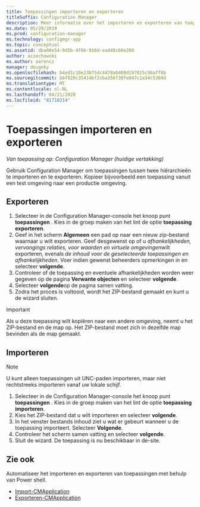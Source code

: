 ```yaml
---
title: Toepassingen importeren en exporteren
titleSuffix: Configuration Manager
description: Meer informatie over het importeren en exporteren van toepassingen in Configuration Manager om te delen tussen afzonderlijke hiërarchieën.
ms.date: 05/29/2019
ms.prod: configuration-manager
ms.technology: configmgr-app
ms.topic: conceptual
ms.assetid: dba00e54-9d5b-4f6b-916d-ead48c66e288
author: aczechowski
ms.author: aaroncz
manager: dougeby
ms.openlocfilehash: b4ed1c10e23b75dc4478a0409d197015c98aff8b
ms.sourcegitcommit: bbf820c35414bf2cba356f30fe047c1a34c5384d
ms.translationtype: MT
ms.contentlocale: nl-NL
ms.lasthandoff: 04/21/2020
ms.locfileid: "81710214"
---
```

# <a name="import-and-export-applications"></a>Toepassingen importeren en exporteren

*Van toepassing op: Configuration Manager (huidige vertakking)*

Gebruik Configuration Manager om toepassingen tussen twee hiërarchieën te importeren en te exporteren. Kopieer bijvoorbeeld een toepassing vanuit een test omgeving naar een productie omgeving.

## <a name="export"></a>Exporteren

1. Selecteer in de Configuration Manager-console het knoop punt **toepassingen** . Kies in de groep maken van het lint de optie **toepassing exporteren**.
1. Geef in het scherm **Algemeen** een pad op naar een nieuw zip-bestand waarnaar u wilt exporteren. Geef desgewenst op of u *afhankelijkheden, vervangings relaties, voor waarden en virtuele omgevingen*wilt exporteren, evenals *de inhoud voor de geselecteerde toepassingen en afhankelijkheden*.  Voer indien gewenst beheerders opmerkingen in en selecteer **volgende**.
1. Controleer of de toepassing en eventuele afhankelijkheden worden weer gegeven op de pagina **Verwante objecten** en selecteer **volgende**.
1. Selecteer **volgende**op de pagina samen vatting.
1. Zodra het proces is voltooid, wordt het ZIP-bestand gemaakt en kunt u de wizard sluiten.

> [!IMPORTANT]
> Als u deze toepassing wilt kopiëren naar een andere omgeving, neemt u het ZIP-bestand en de map op. Het ZIP-bestand moet zich in dezelfde map bevinden als de map gemaakt.

## <a name="import"></a>Importeren

> [!NOTE]
> U kunt alleen toepassingen uit UNC-paden importeren, maar niet rechtstreeks importeren vanaf uw lokale schijf.

1. Selecteer in de Configuration Manager-console het knoop punt **toepassingen** . Kies in de groep maken van het lint de optie **toepassing importeren**.
1. Kies het ZIP-bestand dat u wilt importeren en selecteer **volgende**.
1. In het venster bestands inhoud ziet u wat er gebeurt wanneer u de toepassing importeert. Selecteer **Volgende**.
1. Controleer het scherm samen vatting en selecteer **volgende**.
1. Sluit de wizard. De toepassing is nu beschikbaar in de-site.

## <a name="see-also"></a>Zie ook
 
Automatiseer het importeren en exporteren van toepassingen met behulp van Power shell.

* [Import-CMApplication](https://docs.microsoft.com/powershell/module/configurationmanager/import-cmapplication)
* [Exporteren-CMApplication](https://docs.microsoft.com/powershell/module/configurationmanager/export-cmapplication)
